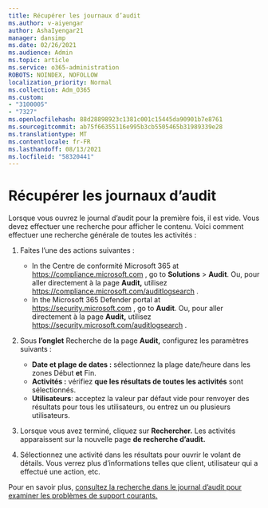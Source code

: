 ```yaml
---
title: Récupérer les journaux d’audit
ms.author: v-aiyengar
author: AshaIyengar21
manager: dansimp
ms.date: 02/26/2021
ms.audience: Admin
ms.topic: article
ms.service: o365-administration
ROBOTS: NOINDEX, NOFOLLOW
localization_priority: Normal
ms.collection: Adm_O365
ms.custom:
- "3100005"
- "7327"
ms.openlocfilehash: 88d28898923c1381c001c15445da90901b7e8761
ms.sourcegitcommit: ab75f66355116e995b3cb5505465b31989339e28
ms.translationtype: MT
ms.contentlocale: fr-FR
ms.lasthandoff: 08/13/2021
ms.locfileid: "58320441"
---
```

# <a name="retrieve-the-audit-logs"></a>Récupérer les journaux d’audit

Lorsque vous ouvrez le journal d’audit pour la première fois, il est vide. Vous devez effectuer une recherche pour afficher le contenu. Voici comment effectuer une recherche générale de toutes les activités :

1. Faites l’une des actions suivantes :
   - In the Centre de conformité Microsoft 365 at <https://compliance.microsoft.com> , go to **Solutions** \> **Audit**. Ou, pour aller directement à la page **Audit,** utilisez <https://compliance.microsoft.com/auditlogsearch> .
   - In the Microsoft 365 Defender portal at <https://security.microsoft.com> , go to **Audit**. Ou, pour aller directement à la page **Audit,** utilisez <https://security.microsoft.com/auditlogsearch> .

2. Sous **l’onglet** Recherche de la page **Audit,** configurez les paramètres suivants :
   - **Date et plage de dates :** sélectionnez la plage date/heure dans les zones Début **et** Fin. 
   - **Activités :** vérifiez **que les résultats de toutes les activités** sont sélectionnés.
   - **Utilisateurs**: acceptez la valeur par défaut vide pour renvoyer des résultats pour tous les utilisateurs, ou entrez un ou plusieurs utilisateurs.

3. Lorsque vous avez terminé, cliquez sur **Rechercher.** Les activités apparaissent sur la nouvelle page **de recherche d’audit.**

4. Sélectionnez une activité dans les résultats pour ouvrir le volant de détails. Vous verrez plus d’informations telles que client, utilisateur qui a effectué une action, etc.

Pour en savoir plus, [consultez la recherche dans le journal d’audit pour examiner les problèmes de support courants.](https://docs.microsoft.com/microsoft-365/compliance/auditing-troubleshooting-scenarios)
